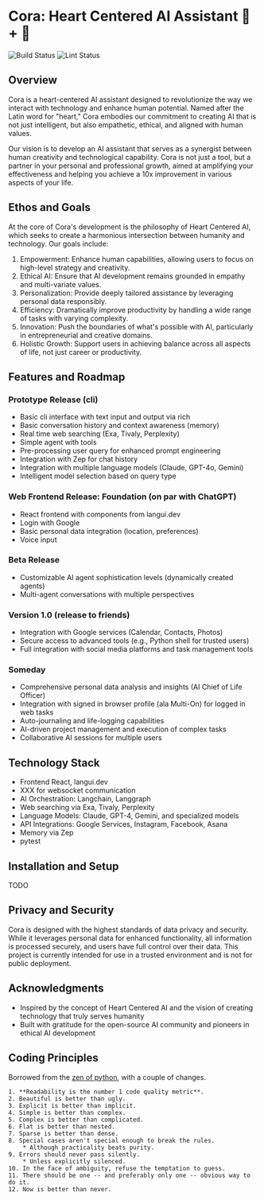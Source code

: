 # Cora: Heart Centered AI Assistant 🤖 + 💙

![Build Status](https://github.com/TechNickAI/cora/actions/workflows/build.yml/badge.svg)
![Lint Status](https://github.com/TechNickAI/cora/actions/workflows/linter.yml/badge.svg)

## Overview

Cora is a heart-centered AI assistant designed to revolutionize the way we interact with technology and enhance human potential. Named after the Latin word for "heart," Cora embodies our commitment to creating AI that is not just intelligent, but also empathetic, ethical, and aligned with human values.

Our vision is to develop an AI assistant that serves as a synergist between human creativity and technological capability. Cora is not just a tool, but a partner in your personal and professional growth, aimed at amplifying your effectiveness and helping you achieve a 10x improvement in various aspects of your life.

## Ethos and Goals

At the core of Cora's development is the philosophy of Heart Centered AI, which seeks to create a harmonious intersection between humanity and technology. Our goals include:

1. Empowerment: Enhance human capabilities, allowing users to focus on high-level strategy and creativity.
2. Ethical AI: Ensure that AI development remains grounded in empathy and multi-variate values.
3. Personalization: Provide deeply tailored assistance by leveraging personal data responsibly.
4. Efficiency: Dramatically improve productivity by handling a wide range of tasks with varying complexity.
5. Innovation: Push the boundaries of what's possible with AI, particularly in entrepreneurial and creative domains.
6. Holistic Growth: Support users in achieving balance across all aspects of life, not just career or productivity.

## Features and Roadmap

### Prototype Release (cli)

- Basic cli interface with text input and output via rich
- Basic conversation history and context awareness (memory)
- Real time web searching (Exa, Tivaly, Perplexity)
- Simple agent with tools
- Pre-processing user query for enhanced prompt engineering
- Integration with Zep for chat history
- Integration with multiple language models (Claude, GPT-4o, Gemini)
- Intelligent model selection based on query type

### Web Frontend Release: Foundation (on par with ChatGPT)

- React frontend with components from langui.dev
- Login with Google
- Basic personal data integration (location, preferences)
- Voice input

### Beta Release

- Customizable AI agent sophistication levels (dynamically created agents)
- Multi-agent conversations with multiple perspectives

### Version 1.0 (release to friends)

- Integration with Google services (Calendar, Contacts, Photos)
- Secure access to advanced tools (e.g., Python shell for trusted users)
- Full integration with social media platforms and task management tools

### Someday

- Comprehensive personal data analysis and insights (AI Chief of Life Officer)
- Integration with signed in browser profile (ala Multi-On) for logged in web tasks
- Auto-journaling and life-logging capabilities
- AI-driven project management and execution of complex tasks
- Collaborative AI sessions for multiple users

## Technology Stack

- Frontend React, langui.dev
- XXX for websocket communication
- AI Orchestration: Langchain, Langgraph
- Web searching via Exa, Tivaly, Perplexity
- Language Models: Claude, GPT-4, Gemini, and specialized models
- API Integrations: Google Services, Instagram, Facebook, Asana
- Memory via Zep
- pytest

## Installation and Setup

TODO

## Privacy and Security

Cora is designed with the highest standards of data privacy and security. While it leverages personal data for enhanced functionality, all information is processed securely, and users have full control over their data. This project is currently intended for use in a trusted environment and is not for public deployment.

## Acknowledgments

- Inspired by the concept of Heart Centered AI and the vision of creating technology that truly serves humanity
- Built with gratitude for the open-source AI community and pioneers in ethical AI development

## Coding Principles

Borrowed from the [zen of python](http://c2.com/cgi/wiki?PythonPhilosophy), with a couple of changes.

```text
1. **Readability is the number 1 code quality metric**.
2. Beautiful is better than ugly.
3. Explicit is better than implicit.
4. Simple is better than complex.
5. Complex is better than complicated.
6. Flat is better than nested.
7. Sparse is better than dense.
8. Special cases aren't special enough to break the rules.
    * Although practicality beats purity.
9. Errors should never pass silently.
    * Unless explicitly silenced.
10. In the face of ambiguity, refuse the temptation to guess.
11. There should be one -- and preferably only one -- obvious way to do it.
12. Now is better than never.
```
